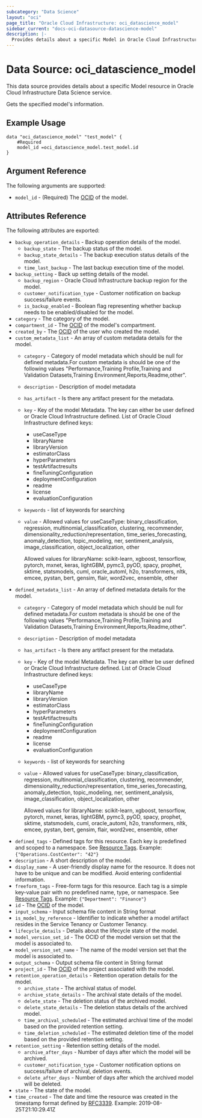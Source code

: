```yaml
---
subcategory: "Data Science"
layout: "oci"
page_title: "Oracle Cloud Infrastructure: oci_datascience_model"
sidebar_current: "docs-oci-datasource-datascience-model"
description: |-
  Provides details about a specific Model in Oracle Cloud Infrastructure Data Science service
---
```


# Data Source: oci_datascience_model
This data source provides details about a specific Model resource in Oracle Cloud Infrastructure Data Science service.

Gets the specified model's information.

## Example Usage

```hcl
data "oci_datascience_model" "test_model" {
	#Required
	model_id =oci_datascience_model.test_model.id
}
```

## Argument Reference

The following arguments are supported:

* `model_id` - (Required) The [OCID](https://docs.cloud.oracle.com/iaas/Content/General/Concepts/identifiers.htm) of the model.


## Attributes Reference

The following attributes are exported:

* `backup_operation_details` - Backup operation details of the model.
	* `backup_state` - The backup status of the model.
	* `backup_state_details` - The backup execution status details of the model.
	* `time_last_backup` - The last backup execution time of the model.
* `backup_setting` - Back up setting details of the model.
	* `backup_region` - Oracle Cloud Infrastructure backup region for the model.
	* `customer_notification_type` - Customer notification on backup success/failure events.
	* `is_backup_enabled` - Boolean flag representing whether backup needs to be enabled/disabled for the model.
* `category` - The category of the model.
* `compartment_id` - The [OCID](https://docs.cloud.oracle.com/iaas/Content/General/Concepts/identifiers.htm) of the model's compartment.
* `created_by` - The [OCID](https://docs.cloud.oracle.com/iaas/Content/General/Concepts/identifiers.htm) of the user who created the model.
* `custom_metadata_list` - An array of custom metadata details for the model.
	* `category` - Category of model metadata which should be null for defined metadata.For custom metadata is should be one of the following values "Performance,Training Profile,Training and Validation Datasets,Training Environment,Reports,Readme,other".
	* `description` - Description of model metadata
	* `has_artifact` - Is there any artifact present for the metadata.
	* `key` - Key of the model Metadata. The key can either be user defined or Oracle Cloud Infrastructure defined. List of Oracle Cloud Infrastructure defined keys:
		* useCaseType
		* libraryName
		* libraryVersion
		* estimatorClass
		* hyperParameters
		* testArtifactresults
		* fineTuningConfiguration
		* deploymentConfiguration
		* readme
		* license
		* evaluationConfiguration 
	* `keywords` - list of keywords for searching
	* `value` - Allowed values for useCaseType: binary_classification, regression, multinomial_classification, clustering, recommender, dimensionality_reduction/representation, time_series_forecasting, anomaly_detection, topic_modeling, ner, sentiment_analysis, image_classification, object_localization, other

		Allowed values for libraryName: scikit-learn, xgboost, tensorflow, pytorch, mxnet, keras, lightGBM, pymc3, pyOD, spacy, prophet, sktime, statsmodels, cuml, oracle_automl, h2o, transformers, nltk, emcee, pystan, bert, gensim, flair, word2vec, ensemble, other 
* `defined_metadata_list` - An array of defined metadata details for the model.
	* `category` - Category of model metadata which should be null for defined metadata.For custom metadata is should be one of the following values "Performance,Training Profile,Training and Validation Datasets,Training Environment,Reports,Readme,other".
	* `description` - Description of model metadata
	* `has_artifact` - Is there any artifact present for the metadata.
	* `key` - Key of the model Metadata. The key can either be user defined or Oracle Cloud Infrastructure defined. List of Oracle Cloud Infrastructure defined keys:
		* useCaseType
		* libraryName
		* libraryVersion
		* estimatorClass
		* hyperParameters
		* testArtifactresults
		* fineTuningConfiguration
		* deploymentConfiguration
		* readme
		* license
		* evaluationConfiguration 
	* `keywords` - list of keywords for searching
	* `value` - Allowed values for useCaseType: binary_classification, regression, multinomial_classification, clustering, recommender, dimensionality_reduction/representation, time_series_forecasting, anomaly_detection, topic_modeling, ner, sentiment_analysis, image_classification, object_localization, other

		Allowed values for libraryName: scikit-learn, xgboost, tensorflow, pytorch, mxnet, keras, lightGBM, pymc3, pyOD, spacy, prophet, sktime, statsmodels, cuml, oracle_automl, h2o, transformers, nltk, emcee, pystan, bert, gensim, flair, word2vec, ensemble, other 
* `defined_tags` - Defined tags for this resource. Each key is predefined and scoped to a namespace. See [Resource Tags](https://docs.cloud.oracle.com/iaas/Content/General/Concepts/resourcetags.htm). Example: `{"Operations.CostCenter": "42"}` 
* `description` - A short description of the model.
* `display_name` - A user-friendly display name for the resource. It does not have to be unique and can be modified. Avoid entering confidential information.
* `freeform_tags` - Free-form tags for this resource. Each tag is a simple key-value pair with no predefined name, type, or namespace. See [Resource Tags](https://docs.cloud.oracle.com/iaas/Content/General/Concepts/resourcetags.htm). Example: `{"Department": "Finance"}` 
* `id` - The [OCID](https://docs.cloud.oracle.com/iaas/Content/General/Concepts/identifiers.htm) of the model.
* `input_schema` - Input schema file content in String format
* `is_model_by_reference` - Identifier to indicate whether a model artifact resides in the Service Tenancy or Customer Tenancy.
* `lifecycle_details` - Details about the lifecycle state of the model.
* `model_version_set_id` - The OCID of the model version set that the model is associated to.
* `model_version_set_name` - The name of the model version set that the model is associated to.
* `output_schema` - Output schema file content in String format
* `project_id` - The [OCID](https://docs.cloud.oracle.com/iaas/Content/General/Concepts/identifiers.htm) of the project associated with the model.
* `retention_operation_details` - Retention operation details for the model.
	* `archive_state` - The archival status of model.
	* `archive_state_details` - The archival state details of the model.
	* `delete_state` - The deletion status of the archived model.
	* `delete_state_details` - The deletion status details of the archived model.
	* `time_archival_scheduled` - The estimated archival time of the model based on the provided retention setting.
	* `time_deletion_scheduled` - The estimated deletion time of the model based on the provided retention setting.
* `retention_setting` - Retention setting details of the model.
	* `archive_after_days` - Number of days after which the model will be archived.
	* `customer_notification_type` - Customer notification options on success/failure of archival, deletion events.
	* `delete_after_days` - Number of days after which the archived model will be deleted.
* `state` - The state of the model.
* `time_created` - The date and time the resource was created in the timestamp format defined by [RFC3339](https://tools.ietf.org/html/rfc3339). Example: 2019-08-25T21:10:29.41Z 

